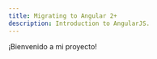 ```yaml
---
title: Migrating to Angular 2+
description: Introduction to AngularJS.
---
```


¡Bienvenido a mi proyecto!